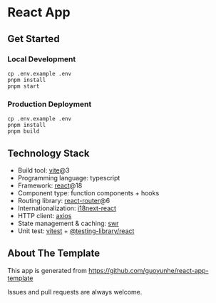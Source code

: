 # React App

## Get Started

### Local Development

```
cp .env.example .env
pnpm install
pnpm start
```

### Production Deployment

```
cp .env.example .env
pnpm install
pnpm build
```

## Technology Stack

- Build tool: [vite](https://vitejs.dev/)@3
- Programming language: typescript
- Framework: [react](https://reactjs.org/)@18
- Component type: function components + hooks
- Routing library: [react-router](https://reactrouter.com/)@6
- Internationalization: [i18next-react](https://react.i18next.com/)
- HTTP client: [axios](https://axios-http.com/)
- State management & caching: [swr](https://swr.vercel.app/)
- Unit test: [vitest](https://vitest.dev/) + [@testing-library/react](https://testing-library.com/)

## About The Template

This app is generated from https://github.com/guoyunhe/react-app-template

Issues and pull requests are always welcome.
